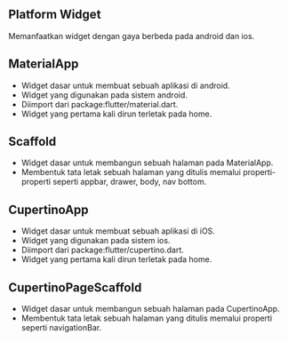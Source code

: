 ## Platform Widget
Memanfaatkan widget dengan gaya berbeda pada android dan ios.

## MaterialApp
- Widget dasar untuk membuat sebuah aplikasi di android.
- Widget yang digunakan pada sistem android.
- Diimport dari package:flutter/material.dart.
- Widget yang pertama kali dirun terletak pada home.
## Scaffold
- Widget dasar untuk membangun sebuah halaman pada MaterialApp.
- Membentuk tata letak sebuah halaman yang ditulis memalui properti-properti seperti appbar, drawer, body, nav bottom.

## CupertinoApp
- Widget dasar untuk membuat sebuah aplikasi di iOS.
- Widget yang digunakan pada sistem ios.
- Diimport dari package:flutter/cupertino.dart.
- Widget yang pertama kali dirun terletak pada home.
## CupertinoPageScaffold
- Widget dasar untuk membangun sebuah halaman pada CupertinoApp.
- Membentuk tata letak sebuah halaman yang ditulis memalui properti seperti navigationBar.